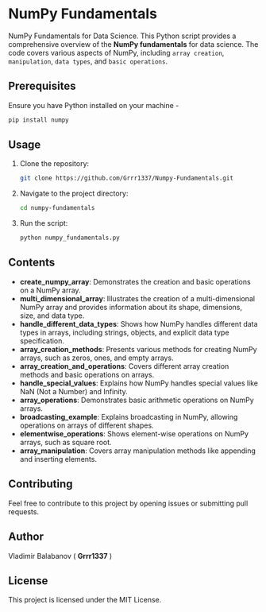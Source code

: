 # NumPy Fundamentals

NumPy Fundamentals for Data Science.
This Python script provides a comprehensive overview of the **NumPy fundamentals** for data science. The code covers various aspects of NumPy, including `array creation`, `manipulation`, `data types`, and `basic operations`.

## Prerequisites

Ensure you have Python installed on your machine -

```bash
pip install numpy
```

## Usage
1. Clone the repository:
    ```bash
    git clone https://github.com/Grrr1337/Numpy-Fundamentals.git
    ```
2. Navigate to the project directory:
    ```bash
    cd numpy-fundamentals
    ```
3. Run the script:
    ```bash
    python numpy_fundamentals.py
    ```

## Contents
- **create_numpy_array**: Demonstrates the creation and basic operations on a NumPy array.
- **multi_dimensional_array**: Illustrates the creation of a multi-dimensional NumPy array and provides information about its shape, dimensions, size, and data type.
- **handle_different_data_types**: Shows how NumPy handles different data types in arrays, including strings, objects, and explicit data type specification.
- **array_creation_methods**: Presents various methods for creating NumPy arrays, such as zeros, ones, and empty arrays.
- **array_creation_and_operations**: Covers different array creation methods and basic operations on arrays.
- **handle_special_values**: Explains how NumPy handles special values like NaN (Not a Number) and Infinity.
- **array_operations**: Demonstrates basic arithmetic operations on NumPy arrays.
- **broadcasting_example**: Explains broadcasting in NumPy, allowing operations on arrays of different shapes.
- **elementwise_operations**: Shows element-wise operations on NumPy arrays, such as square root.
- **array_manipulation**: Covers array manipulation methods like appending and inserting elements.

## Contributing
Feel free to contribute to this project by opening issues or submitting pull requests.

## Author
Vladimir Balabanov ( **Grrr1337** )

## License
This project is licensed under the MIT License.

